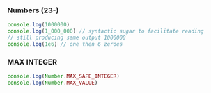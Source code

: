 ### Numbers (23-)

```js
console.log(1000000)
console.log(1_000_000) // syntactic sugar to facilitate reading
// still producing same output 1000000
console.log(1e6) // one then 6 zeroes
```

### MAX INTEGER
```js
console.log(Number.MAX_SAFE_INTEGER)
console.log(Number.MAX_VALUE)
```
